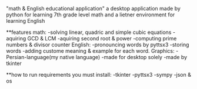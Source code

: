 "math & English educational application"
a desktop application made by python for learning 7th grade level math and a lietner environment for learning English

**features
math:
-solving linear, quadric and simple cubic equations
-aquiring GCD & LCM 
-aquiring second root & power
-computing prime numbers & divisor counter
English:
-pronouncing words by pyttsx3
-storing words
-adding custome meaning & example for each word.
Graphics:
-Persian-language(my native language)
-made for desktop solely
-made by tkinter

**how to run
requirements you must install:
-tkinter
-pyttsx3
-sympy
-json & os
